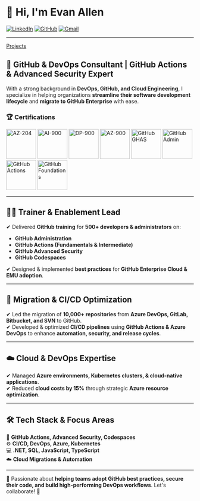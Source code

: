 # 👋 Hi, I'm Evan Allen  

[![LinkedIn](https://img.shields.io/badge/LinkedIn-Profile-blue?style=flat&logo=linkedin&logoColor=white)](https://www.linkedin.com/in/evanallen13)
[![GitHub](https://img.shields.io/badge/GitHub-Profile-black?style=flat&logo=github)](https://github.com/evanallen13)
[![Gmail](https://img.shields.io/badge/Email-Contact-red?style=flat&logo=gmail)](mailto:/evanallen13@gmail.com)

---

[Projects](https://github.com/MandalAutomations)
## 🚀 GitHub & DevOps Consultant | GitHub Actions & Advanced Security Expert  

With a strong background in **DevOps, GitHub, and Cloud Engineering**, I specialize in helping organizations **streamline their software development lifecycle** and **migrate to GitHub Enterprise** with ease.

### 🏆 Certifications  
<p align="left">
  <img src="https://images.credly.com/images/63316b60-f62d-4e51-aacc-c23cb850089c/azure-developer-associate-600x600.png" alt="AZ-204" height="80">
  <img src="https://images.credly.com/size/340x340/images/4136ced8-75d5-4afb-8677-40b6236e2672/azure-ai-fundamentals-600x600.png" alt="AI-900" height="80">
  <img src="https://images.credly.com/images/70eb1e3f-d4de-4377-a062-b20fb29594ea/twitter_thumb_201604_azure-data-fundamentals-600x600.png" alt="DP-900" height="80">
  <img src="https://images.credly.com/images/be8fcaeb-c769-4858-b567-ffaaa73ce8cf/image.png" alt="AZ-900" height="80">
  <img src="https://images.credly.com/size/340x340/images/c9ed294b-f8ac-48fa-a8c3-96dab1f110f2/image.png" alt="GitHub GHAS" height="80">
  <img src="https://images.credly.com/images/024d0122-724d-4c5a-bd83-cfe3c4b7a073/image.png" alt="GitHub Admin" height="80">
  <img src="https://images.credly.com/images/89efc3e7-842b-4790-b09b-9ea5efc71ec3/image.png" alt="GitHub Actions" height="80">
  <img src="https://images.credly.com/images/024d0122-724d-4c5a-bd83-cfe3c4b7a073/image.png" alt="GitHub Foundations" height="80">
</p>

---

## 👨‍🏫 Trainer & Enablement Lead  
✔ Delivered **GitHub training** for **500+ developers & administrators** on:  
   - **GitHub Administration**  
   - **GitHub Actions (Fundamentals & Intermediate)**  
   - **GitHub Advanced Security**  
   - **GitHub Codespaces**  

✔ Designed & implemented **best practices** for **GitHub Enterprise Cloud & EMU adoption**.  

---

## 🔄 Migration & CI/CD Optimization  
✔ Led the migration of **10,000+ repositories** from **Azure DevOps, GitLab, Bitbucket, and SVN** to GitHub.  
✔ Developed & optimized **CI/CD pipelines** using **GitHub Actions & Azure DevOps** to enhance **automation, security, and release cycles**.  

---

## ☁️ Cloud & DevOps Expertise  
✔ Managed **Azure environments, Kubernetes clusters, & cloud-native applications**.  
✔ Reduced **cloud costs by 15%** through strategic **Azure resource optimization**.  

---

## 🛠 Tech Stack & Focus Areas  
🚀 **GitHub Actions, Advanced Security, Codespaces**  
⚙️ **CI/CD, DevOps, Azure, Kubernetes**  
💻 **.NET, SQL, JavaScript, TypeScript**  
☁️ **Cloud Migrations & Automation**  

---

💬 Passionate about **helping teams adopt GitHub best practices, secure their code, and build high-performing DevOps workflows**. Let's collaborate! 🚀  
